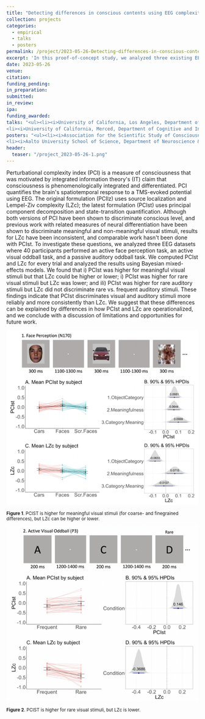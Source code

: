 ```yaml
---
title: "Detecting differences in conscious contents using EEG complexity measures (proof of concept)"
collection: projects
categories:
  - empirical
  - talks
  - posters
permalink: /project/2023-05-26-Detecting-differences-in-conscious-contents-using-EEG-complexity-measures-proof-of-concept
excerpt: 'In this proof-of-concept study, we analyzed three existing EEG datasets where 40 participants performed an active face perception task, an active visual oddball task, and a passive auditory oddball task. We computed the perturbational complexity index (PCIst) and Lempel-ziv complexity (LZc) for every trial and analyzed the results using Bayesian mixed-effects models. We found that i) PCIst was higher for meaningful visual stimuli but that LZc could be higher or lower; i) PCIst was higher for rare visual stimuli but LZc was lower; and ili) PCIst was higher for rare auditory stimuli but LZc did not discriminate rare vs. frequent auditory stimuli.'
date: 2023-05-26
venue:
citation:
funding_pending:
in_preparation:
submitted:
in_review:
ipa:
funding_awarded:
talks: "<ul><li><i>University of California, Los Angeles, Department of Psychology (MontiLab)</i>, Zoom (December 11th, 2023) (*<b>invited</b>)</li>
<li><i>University of California, Merced, Department of Cognitive and Information Sciences Annual Project Mini-Conference</i>, Merced, CA (May 8th, 2023)</li></ul>"
posters: "<ul><li><i>Association for the Scientific Study of Consciousness 26</i>, New York, NY (June 23rd – 25th, 2023) (<b>awarded 2nd place </b>in the student poster competition)</li>
<li><i>Aalto University School of Science, Department of Neuroscience & Biomedical Engineering 9th Science Factory: TMS–EEG Summer School and Workshop</i>, Espoo, Finland (May 27th – June 2nd, 2023)</li></ul>"
header:
  teaser: "/project_2023-05-26-1.png"
---
```

Perturbational complexity index (PCI) is a measure of consciousness that was motivated by integrated information theory's (IT) claim that consciousness is phenomenologically integrated and differentiated. PCI quantifies the brain's spatiotemporal response to a TMS-evoked potential using EEG. The original formulation (PCIlz) uses source localization and Lempel-Ziv complexity (LZc); the latest formulation (PCIst) uses principal component decomposition and state-transition quantification. Although both versions of PCI have been shown to discriminate conscious level, and previous work with related measures of neural differentiation have been shown to discriminate meaningful and non-meaningful visual stimuli, results for LZc have been inconsistent, and comparable work hasn't been done with PCIst. To investigate these questions, we analyzed three EEG datasets where 40 participants performed an active face perception task, an active visual oddball task, and a passive auditory oddball task. We computed PCIst and LZc for every trial and analyzed the results using Bayesian mixed-effects models. We found that i) PCIst was higher for meaningful visual stimuli but that LZc could be higher or lower; i) PCIst was higher for rare visual stimuli but LZc was lower; and ili) PCIst was higher for rare auditory stimuli but LZc did not discriminate rare vs. frequent auditory stimuli. These findings indicate that PCIst discriminates visual and auditory stimuli more reliably and more consistently than LZc. We suggest that these differences can be explained by differences in how PCIst and LZc are operationalized, and we conclude with a discussion of limitations and opportunities for future work.

<img src="/images/project_2023-05-26-1.png">
<p style="font-size: smaller"><b>Figure 1</b>. PCIST is higher for meaningful visual stimuli (for coarse- and finegrained
differences), but LZc can be higher or lower.</p>

<img src="/images/project_2023-05-26-2.png">
<p style="font-size: smaller"><b>Figure 2</b>. PCIST is higher for rare visual stimuli, but LZc is lower.</p>

